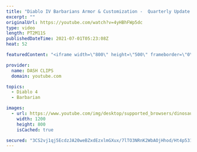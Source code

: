 ```yaml
---
title: "Diablo IV Barbarians Armor & Customization -  Quarterly Update June 2021"
excerpt: ""
originalUrl: https://youtube.com/watch?v=4yHBhFWp5dc
type: video
length: PT2M11S
publishedDateTime: 2021-07-01T05:23:08Z
heat: 52

featuredContent: "<iframe width=\"800\" height=\"500\" frameborder=\"0\" src=\"https://www.youtube.com/embed/4yHBhFWp5dc\" allow=\"accelerometer; autoplay; encrypted-media; gyroscope; picture-in-picture\" allowfullscreen></iframe>"

provider:
  name: DASH CLIPS
  domain: youtube.com

topics:
  - Diablo 4
  - Barbarian

images:
  - url: https://www.youtube.com/img/desktop/supported_browsers/dinosaur.png
    width: 1200
    height: 800
    isCached: true

secured: "3CS2vj1qj5EcdzJA20weBZxdEzxlmGXux/7lTO3NRnK2WbAOjHhod/Ht4p531th33UZk6zGxLIIJKLv/MxxKNmbqRUHLOkg0DkjBo4GyIUOQZnJ0iQWLP1lx+UrICEYrW3rz9P6ARlIgnL0zIGV+1aicAIa08ziN4ol43i6ArdC1wv9i/6WKA6xGqnAC59tZCGm/hYTqUnITFqDmNi9hY4IaWJRAFu2g00bhQRPbF7Nfast4uXIuQ+yrtVGGIt5EP8dElNU+mdta+KTG8iE1+45NvbaHIpjIcwMvH8w+LWKD3TrcCa4IAy4H282L6SAyXVIpYwg2y82fVds9G/eUe7/wBBpVO4o+QoO9brLU5LjbnOy/sLmX7nUEjPIyRpuUe8XrAwPAhqcDm6OxlGoo2eY+g9e7oQ49lrVgqCBO1HM=;F289PfpYbJdem13fm8XVKw=="
---
```


